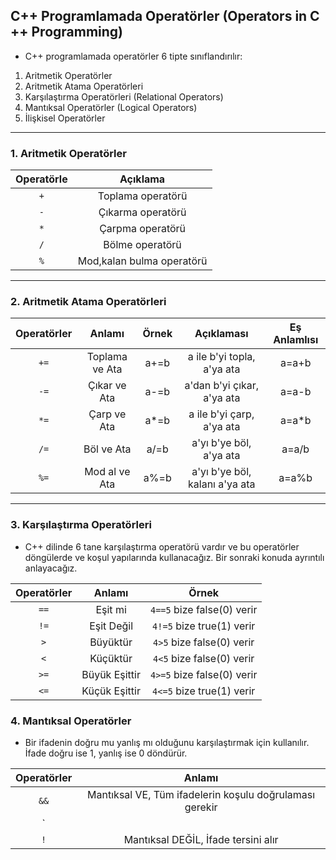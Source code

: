 ## C++ Programlamada Operatörler (Operators in C ++ Programming)
- C++ programlamada operatörler 6 tipte sınıflandırılır:
1. Aritmetik Operatörler
2. Aritmetik Atama Operatörleri
3. Karşılaştırma Operatörleri (Relational Operators)
4. Mantıksal Operatörler (Logical Operators)
5. İlişkisel Operatörler
-------
### 1. Aritmetik Operatörler

| Operatörle  | Açıklama |
|:-------------:|:-------------:|
| `+`  | Toplama operatörü  |
| `-`  | Çıkarma operatörü  |
| `*`  | Çarpma operatörü |
| `/`  | Bölme operatörü |
| `%`  | Mod,kalan bulma operatörü |

-------
### 2. Aritmetik Atama Operatörleri

| Operatörler  | Anlamı | Örnek | Açıklaması | Eş Anlamlısı |
|:-------------:|:-------------:|:-----------:|:-----------:|:-----------:|
| `+=` | Toplama ve Ata | a+=b | a ile b'yi topla, a'ya ata | a=a+b |
| `-=` | Çıkar ve Ata | a-=b  | a'dan b'yi çıkar, a'ya ata | a=a-b |
| `*=` | Çarp ve Ata | a*=b | a ile b'yi çarp, a'ya ata | a=a*b |
| `/=` | Böl ve Ata | a/=b | a'yı b'ye böl,  a'ya ata |  a=a/b |
| `%=` | Mod al ve Ata | a%=b | a'yı b'ye böl, kalanı a'ya ata | a=a%b |

-------

### 3. Karşılaştırma Operatörleri
- C++ dilinde 6 tane karşılaştırma operatörü vardır ve bu operatörler döngülerde ve koşul yapılarında kullanacağız. Bir sonraki konuda ayrıntılı anlayacağız.

| Operatörler  | Anlamı | Örnek |
|:------------:|:------:|:-----:|
| `==` | Eşit mi | `4==5` bize false(0) verir |
| `!=` | Eşit Değil | `4!=5` bize true(1) verir |
| `>` | Büyüktür | `4>5` bize false(0) verir |
| `<` | Küçüktür | `4<5` bize false(0) verir |
| `>=` | Büyük Eşittir | `4>=5` bize false(0) verir |
| `<=` | Küçük Eşittir | `4<=5` bize true(1) verir |

### 4. Mantıksal Operatörler 
- Bir ifadenin doğru mu yanlış mı olduğunu karşılaştırmak için kullanılır. İfade doğru ise 1, yanlış ise 0 döndürür.

| Operatörler  | Anlamı | 
|:------------:|:-----------:|
| `&&` | Mantıksal VE, Tüm ifadelerin koşulu doğrulaması gerekir |
| `||`| Mantıksal VEYA, İfadelerden en az birinin koşulu sağlaması gerekir |
| `!` | Mantıksal DEĞİL, İfade tersini alır | 



```



```
